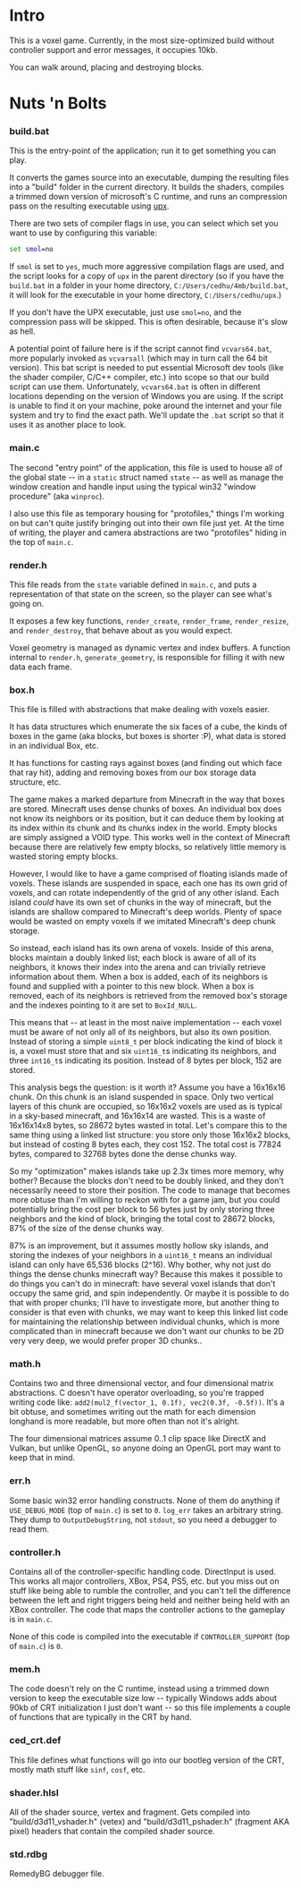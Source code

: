 # Intro
This is a voxel game. Currently, in the most size-optimized build without controller support and error messages, it occupies 10kb.

You can walk around, placing and destroying blocks.

# Nuts 'n Bolts
### build.bat
This is the entry-point of the application; run it to get something you can play.

It converts the games source into an executable, dumping the resulting files into a "build" folder in the current directory. It builds the shaders, compiles a trimmed down version of microsoft's C runtime, and runs an compression pass on the resulting executable using [upx](upx.github.io).

There are two sets of compiler flags in use, you can select which set you want to use by configuring this variable:
```bat
set smol=no
```

If `smol` is set to `yes`, much more aggressive compilation flags are used, and the script looks for a copy of `upx` in the parent directory (so if you have the `build.bat` in a folder in your home directory, `C:/Users/cedhu/4mb/build.bat`, it will look for the executable in your home directory, `C:/Users/cedhu/upx`.)

If you don't have the UPX executable, just use `smol=no`, and the compression pass will be skipped. This is often desirable, because it's slow as hell.

A potential point of failure here is if the script cannot find `vcvars64.bat`, more popularly invoked as `vcvarsall` (which may in turn call the 64 bit version). This bat script is needed to put essential Microsoft dev tools (like the shader compiler, C/C++ compiler, etc.) into scope so that our build script can use them. Unfortunately, `vcvars64.bat` is often in different locations depending on the version of Windows you are using. If the script is unable to find it on your machine, poke around the internet and your file system and try to find the exact path. We'll update the `.bat` script so that it uses it as another place to look.


### main.c
The second "entry point" of the application, this file is used to house all of the global state -- in a `static` struct named `state` -- as well as manage the window creation and handle input using the typical win32 "window procedure" (aka `winproc`).

I also use this file as temporary housing for "protofiles," things I'm working on but can't quite justify bringing out into their own file just yet. At the time of writing, the player and camera abstractions are two "protofiles" hiding in the top of `main.c`.


### render.h
This file reads from the `state` variable defined in `main.c`, and puts a representation of that state on the screen, so the player can see what's going on.

It exposes a few key functions, `render_create`, `render_frame`, `render_resize`, and `render_destroy`, that behave about as you would expect.

Voxel geometry is managed as dynamic vertex and index buffers. A function internal to `render.h`, `generate_geometry`, is responsible for filling it with new data each frame.


### box.h
This file is filled with abstractions that make dealing with voxels easier.

It has data structures which enumerate the six faces of a cube, the kinds of boxes in the game (aka blocks, but boxes is shorter :P), what data is stored in an individual Box, etc.

It has functions for casting rays against boxes (and finding out which face that ray hit), adding and removing boxes from our box storage data structure, etc.

The game makes a marked departure from Minecraft in the way that boxes are stored. Minecraft uses dense chunks of boxes. An individual box does not know its neighbors or its position, but it can deduce them by looking at its index within its chunk and its chunks index in the world. Empty blocks are simply assigned a VOID type. This works well in the context of Minecraft because there are relatively few empty blocks, so relatively little memory is wasted storing empty blocks.

However, I would like to have a game comprised of floating islands made of voxels. These islands are suspended in space, each one has its own grid of voxels, and can rotate independently of the grid of any other island. Each island *could* have its own set of chunks in the way of minecraft, but the islands are shallow compared to Minecraft's deep worlds. Plenty of space would be wasted on empty voxels if we imitated Minecraft's deep chunk storage.

So instead, each island has its own arena of voxels. Inside of this arena, blocks maintain a doubly linked list; each block is aware of all of its neighbors, it knows their index into the arena and can trivially retrieve information about them. When a box is added, each of its neighbors is found and supplied with a pointer to this new block. When a box is removed, each of its neighbors is retrieved from the removed box's storage and the indexes pointing to it are set to `BoxId_NULL`.

This means that -- at least in the most naive implementation -- each voxel must be aware of not only all of its neighbors, but also its own position. Instead of storing a simple `uint8_t` per block indicating the kind of block it is, a voxel must store that and six `uint16_t`s indicating its neighbors, and three `int16_t`s indicating its position. Instead of 8 bytes per block, 152 are stored.

This analysis begs the question: is it worth it? Assume you have a 16x16x16 chunk. On this chunk is an island suspended in space. Only two vertical layers of this chunk are occupied, so 16x16x2 voxels are used as is typical in a sky-based minecraft, and 16x16x14 are wasted. This is a waste of 16x16x14x8 bytes, so 28672 bytes wasted in total. Let's compare this to the same thing using a linked list structure: you store only those 16x16x2 blocks, but instead of costing 8 bytes each, they cost 152. The total cost is 77824 bytes, compared to 32768 bytes done the dense chunks way.

So my "optimization" makes islands take up 2.3x times more memory, why bother? Because the blocks don't need to be doubly linked, and they don't necessarily neeed to store their position. The code to manage that becomes more obtuse than I'm willing to reckon with for a game jam, but you could potentially bring the cost per block to 56 bytes just by only storing three neighbors and the kind of block, bringing the total cost to 28672 blocks, 87% of the size of the dense chunks way.

87% is an improvement, but it assumes mostly hollow sky islands, and storing the indexes of your neighbors in a `uint16_t` means an individual island can only have 65,536 blocks (2^16). Why bother, why not just do things the dense chunks minecraft way? Because this makes it possible to do things you can't do in minecraft: have several voxel islands that don't occupy the same grid, and spin independently. Or maybe it is possible to do that with proper chunks; I'll have to investigate more, but another thing to consider is that even with chunks, we may want to keep this linked list code for maintaining the relationship between individual chunks, which is more complicated than in minecraft because we don't want our chunks to be 2D very very deep, we would prefer proper 3D chunks..

### math.h
Contains two and three dimensional vector, and four dimensional matrix abstractions.
C doesn't have operator overloading, so you're trapped writing code like: `add2(mul2_f(vector_1, 0.1f), vec2(0.3f, -0.5f))`. It's a bit obtuse, and sometimes writing out the math for each dimension longhand is more readable, but more often than not it's alright.

The four dimensional matrices assume 0..1 clip space like DirectX and Vulkan, but unlike OpenGL, so anyone doing an OpenGL port may want to keep that in mind.

### err.h
Some basic win32 error handling constructs. None of them do anything if `USE_DEBUG_MODE` (top of `main.c`) is set to `0`. `log_err` takes an arbitrary string. They dump to `OutputDebugString`, not `stdout`, so you need a debugger to read them.

### controller.h
Contains all of the controller-specific handling code. DirectInput is used. This works all major controllers, XBox, PS4, PS5, etc. but you miss out on stuff like being able to rumble the controller, and you can't tell the difference between the left and right triggers being held and neither being held with an XBox controller. The code that maps the controller actions to the gameplay is in `main.c`.

None of this code is compiled into the executable if `CONTROLLER_SUPPORT` (top of `main.c`) is `0`.

### mem.h
The code doesn't rely on the C runtime, instead using a trimmed down version to keep the executable size low -- typically Windows adds about 90kb of CRT initialization I just don't want -- so this file implements a couple of functions that are typically in the CRT by hand.

### ced_crt.def
This file defines what functions will go into our bootleg version of the CRT, mostly math stuff like `sinf`, `cosf`, etc.

### shader.hlsl
All of the shader source, vertex and fragment.
Gets compiled into "build/d3d11_vshader.h" (vetex) and "build/d3d11_pshader.h" (fragment AKA pixel) headers that contain the compiled shader source.

### std.rdbg
RemedyBG debugger file.
